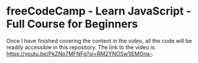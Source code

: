 # freeCodeCamp - Learn JavaScript - Full Course for Beginners 
Once I have finished covering the content in the video, all the code will be readily accessible in this repository.
The link to the video is https://youtu.be/PkZNo7MFNFg?si=RM2YNOSw1lEMOna-.
